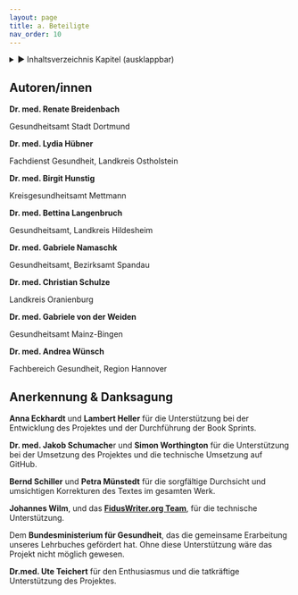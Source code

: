 ```yaml
---
layout: page
title: a. Beteiligte
nav_order: 10
---
```

 
<details markdown="block"> 
  <summary> 
      &#9658; Inhaltsverzeichnis Kapitel (ausklappbar) 
  </summary>
 
1. TOC
{:toc}
 </details>
 
   <p></p>
 
 
## Autoren/innen

**Dr. med. Renate Breidenbach**

Gesundheitsamt Stadt Dortmund

**Dr. med. Lydia Hübner**

Fachdienst Gesundheit, Landkreis Ostholstein

**Dr. med. Birgit Hunstig**

Kreisgesundheitsamt Mettmann

**Dr. med. Bettina Langenbruch**

Gesundheitsamt, Landkreis Hildesheim

**Dr. med. Gabriele Namaschk**

Gesundheitsamt, Bezirksamt Spandau

**Dr. med. Christian Schulze**

Landkreis Oranienburg

**Dr. med. Gabriele von der Weiden**

Gesundheitsamt Mainz-Bingen

**Dr. med. Andrea Wünsch**

Fachbereich Gesundheit, Region Hannover

## Anerkennung & Danksagung

**Anna Eckhardt** und **Lambert Heller** für die Unterstützung bei der
Entwicklung des Projektes und der Durchführung der Book Sprints.

**Dr. med. Jakob Schumache**r und **Simon Worthington** für die
Unterstützung bei der Umsetzung des Projektes und die technische
Umsetzung auf GitHub.

**Bernd Schiller** und **Petra Münstedt** für die sorgfältige Durchsicht
und umsichtigen Korrekturen des Textes im gesamten Werk.

**Johannes Wilm**, und das **[FidusWriter.org
Team](https://www.fiduswriter.org/who-we-are/ "https://www.fiduswriter.org/who-we-are/")**,
für die technische Unterstützung.

Dem **Bundesministerium für Gesundheit**, das die gemeinsame Erarbeitung
unseres Lehrbuches gefördert hat. Ohne diese Unterstützung wäre das
Projekt nicht möglich gewesen.

**Dr.med. Ute Teichert** für den Enthusiasmus und die tatkräftige
Unterstützung des Projektes.

<div class="section fnlist" data-role="doc-footnotes">

</div>
